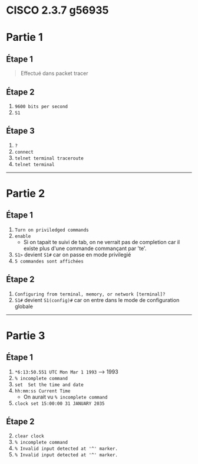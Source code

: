 # CISCO 2.3.7 g56935

# Partie 1

## Étape 1

> Effectué dans packet tracer

## Étape 2

1. `9600 bits per second`
2. `S1`

## Étape 3

1. `?`
2. `connect`
3. `telnet terminal traceroute`
4. `telnet terminal`

---
# Partie 2

## Étape 1

1. `Turn on priviledged commands`
2. `enable`
    - Si on tapait te suivi de tab, on ne verrait pas de completion car il existe plus d'une commande commançant par 'te'.
3. `S1>` devient `S1#` car on passe en mode privilegié
4. `5 commandes sont affichées`

## Étape 2

1. `Configuring from terminal, memory, or network [terminal]?`
2. `S1#` devient `S1(config)#` car on entre dans le mode de configuration globale

---
# Partie 3

## Étape 1

1. `*6:13:50.551 UTC Mon Mar 1 1993` --> 1993
2. `% incomplete command`
3. `set  Set the time and date`
4. `hh:mm:ss Current Time`
    - On aurait vu `% incomplete command`
6. `clock set 15:00:00 31 JANUARY 2035`

## Étape 2

2. `clear clock`
3. `% incomplete command`
4. `% Invalid input detected at '^' marker.`
5. `% Invalid input detected at '^' marker.`